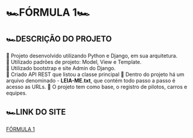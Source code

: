 <h1>🏎FÓRMULA 1🏎</h1>

<h2>🏎DESCRIÇÃO DO PROJETO</h2>
<p>
🏁 Projeto desenvolvido utilizando Python e Django, em sua arquitetura.</br>
🏁 Utilizado padrões de projeto: Model, View e Template. </br>
🏁 Utilizado bootstrap e site Admin do Django. <br>
🏁 Criado API REST que listou a classe principal
🏁 Dentro do projeto há um arquivo denominado - <strong>LEIA-ME.txt</strong>, que contém todo passo a passo é acesso as URLs.
🏁 O projeto tem como base, o registro de pilotos, carros e equipes. 
</p> 

<h2>🏎LINK DO SITE</h2>
<p><a href="https://formula1--matheusrafas.repl.co/">FÓRMULA 1</a></p>
